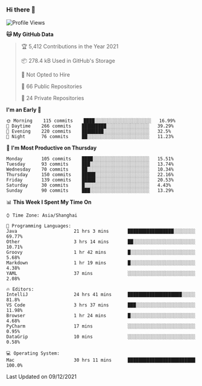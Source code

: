 ### Hi there 👋

<!--
**qbosen/qbosen** is a ✨ _special_ ✨ repository because its `README.md` (this file) appears on your GitHub profile.

Here are some ideas to get you started:

- 🔭 I’m currently working on ...
- 🌱 I’m currently learning ...
- 👯 I’m looking to collaborate on ...
- 🤔 I’m looking for help with ...
- 💬 Ask me about ...
- 📫 How to reach me: ...
- 😄 Pronouns: ...
- ⚡ Fun fact: ...
-->

<!--START_SECTION:waka-->
![Profile Views](http://img.shields.io/badge/Profile%20Views-32-blue)

**🐱 My GitHub Data** 

> 🏆 5,412 Contributions in the Year 2021
 > 
> 📦 278.4 kB Used in GitHub's Storage 
 > 
> 🚫 Not Opted to Hire
 > 
> 📜 66 Public Repositories 
 > 
> 🔑 24 Private Repositories  
 > 
**I'm an Early 🐤** 

```text
🌞 Morning    115 commits    ████░░░░░░░░░░░░░░░░░░░░░   16.99% 
🌆 Daytime    266 commits    █████████░░░░░░░░░░░░░░░░   39.29% 
🌃 Evening    220 commits    ████████░░░░░░░░░░░░░░░░░   32.5% 
🌙 Night      76 commits     ██░░░░░░░░░░░░░░░░░░░░░░░   11.23%

```
📅 **I'm Most Productive on Thursday** 

```text
Monday       105 commits    ████░░░░░░░░░░░░░░░░░░░░░   15.51% 
Tuesday      93 commits     ███░░░░░░░░░░░░░░░░░░░░░░   13.74% 
Wednesday    70 commits     ██░░░░░░░░░░░░░░░░░░░░░░░   10.34% 
Thursday     150 commits    █████░░░░░░░░░░░░░░░░░░░░   22.16% 
Friday       139 commits    █████░░░░░░░░░░░░░░░░░░░░   20.53% 
Saturday     30 commits     █░░░░░░░░░░░░░░░░░░░░░░░░   4.43% 
Sunday       90 commits     ███░░░░░░░░░░░░░░░░░░░░░░   13.29%

```


📊 **This Week I Spent My Time On** 

```text
⌚︎ Time Zone: Asia/Shanghai

💬 Programming Languages: 
Java                     21 hrs 3 mins       █████████████████░░░░░░░░   69.77% 
Other                    3 hrs 14 mins       ██░░░░░░░░░░░░░░░░░░░░░░░   10.71% 
Groovy                   1 hr 42 mins        █░░░░░░░░░░░░░░░░░░░░░░░░   5.68% 
Markdown                 1 hr 19 mins        █░░░░░░░░░░░░░░░░░░░░░░░░   4.38% 
YAML                     37 mins             ░░░░░░░░░░░░░░░░░░░░░░░░░   2.08%

🔥 Editors: 
IntelliJ                 24 hrs 41 mins      ████████████████████░░░░░   81.8% 
VS Code                  3 hrs 37 mins       ███░░░░░░░░░░░░░░░░░░░░░░   11.98% 
Browser                  1 hr 24 mins        █░░░░░░░░░░░░░░░░░░░░░░░░   4.68% 
PyCharm                  17 mins             ░░░░░░░░░░░░░░░░░░░░░░░░░   0.95% 
DataGrip                 10 mins             ░░░░░░░░░░░░░░░░░░░░░░░░░   0.58%

💻 Operating System: 
Mac                      30 hrs 11 mins      █████████████████████████   100.0%

```


 Last Updated on 09/12/2021
<!--END_SECTION:waka-->
